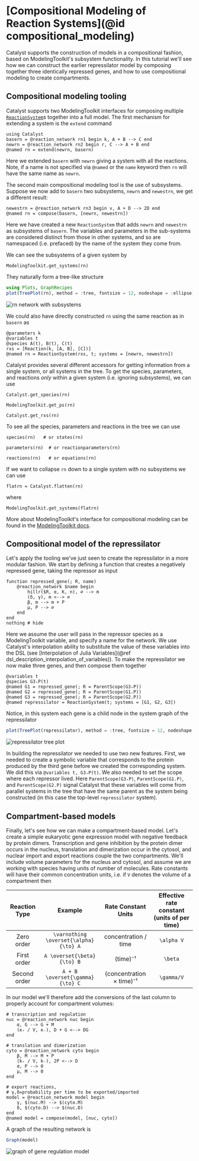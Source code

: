 # [Compositional Modeling of Reaction Systems](@id compositional_modeling)

Catalyst supports the construction of models in a compositional fashion, based
on ModelingToolkit's subsystem functionality. In this tutorial we'll see how we
can construct the earlier repressilator model by composing together three
identically repressed genes, and how to use compositional modeling to create
compartments.

## Compositional modeling tooling

Catalyst supports two ModelingToolkit interfaces for composing multiple
[`ReactionSystem`](@ref)s together into a full model. The first mechanism for
extending a system is the `extend` command

```@example ex1
using Catalyst
basern = @reaction_network rn1 begin k, A + B --> C end
newrn = @reaction_network rn2 begin r, C --> A + B end
@named rn = extend(newrn, basern)
```

Here we extended `basern` with `newrn` giving a system with all the
reactions. Note, if a name is not specified via `@named` or the `name` keyword
then `rn` will have the same name as `newrn`.

The second main compositional modeling tool is the use of subsystems. Suppose we
now add to `basern` two subsystems, `newrn` and `newestrn`, we get a
different result:

```@example ex1
newestrn = @reaction_network rn3 begin v, A + D --> 2D end
@named rn = compose(basern, [newrn, newestrn])
```

Here we have created a new `ReactionSystem` that adds `newrn` and `newestrn` as
subsystems of `basern`. The variables and parameters in the sub-systems are
considered distinct from those in other systems, and so are namespaced (i.e.
prefaced) by the name of the system they come from.

We can see the subsystems of a given system by

```@example ex1
ModelingToolkit.get_systems(rn)
```

They naturally form a tree-like structure

```julia
using Plots, GraphRecipes
plot(TreePlot(rn), method = :tree, fontsize = 12, nodeshape = :ellipse)
```

![rn network with subsystems](../assets/rn_treeplot.svg)

We could also have directly constructed `rn` using the same reaction as in
`basern` as

```@example ex1
@parameters k
@variables t
@species A(t), B(t), C(t)
rxs = [Reaction(k, [A, B], [C])]
@named rn = ReactionSystem(rxs, t; systems = [newrn, newestrn])
```

Catalyst provides several different accessors for getting information from a
single system, or all systems in the tree. To get the species, parameters, and
reactions *only* within a given system (i.e. ignoring subsystems), we can use

```@example ex1
Catalyst.get_species(rn)
```

```@example ex1
ModelingToolkit.get_ps(rn)
```

```@example ex1
Catalyst.get_rxs(rn)
```

To see all the species, parameters and reactions in the tree we can use

```@example ex1
species(rn)   # or states(rn)
```

```@example ex1
parameters(rn)  # or reactionparameters(rn)
```

```@example ex1
reactions(rn)   # or equations(rn)
```

If we want to collapse `rn` down to a single system with no subsystems we can use

```@example ex1
flatrn = Catalyst.flatten(rn)
```

where

```@example ex1
ModelingToolkit.get_systems(flatrn)
```

More about ModelingToolkit's interface for compositional modeling can be found
in the [ModelingToolkit docs](http://docs.sciml.ai/ModelingToolkit/stable/).

## Compositional model of the repressilator

Let's apply the tooling we've just seen to create the repressilator in a more
modular fashion. We start by defining a function that creates a negatively
repressed gene, taking the repressor as input

```@example ex1
function repressed_gene(; R, name)
    @reaction_network $name begin
        hillr($R, α, K, n), ∅ --> m
        (δ, γ), m <--> ∅
        β, m --> m + P
        μ, P --> ∅
    end
end
nothing # hide
```

Here we assume the user will pass in the repressor species as a ModelingToolkit
variable, and specify a name for the network. We use Catalyst's interpolation
ability to substitute the value of these variables into the DSL (see
[Interpolation of Julia Variables](@ref dsl_description_interpolation_of_variables)). To make the repressilator we now make
three genes, and then compose them together

```@example ex1
@variables t
@species G3₊P(t)
@named G1 = repressed_gene(; R = ParentScope(G3₊P))
@named G2 = repressed_gene(; R = ParentScope(G1.P))
@named G3 = repressed_gene(; R = ParentScope(G2.P))
@named repressilator = ReactionSystem(t; systems = [G1, G2, G3])
```

Notice, in this system each gene is a child node in the system graph of the repressilator

```julia
plot(TreePlot(repressilator), method = :tree, fontsize = 12, nodeshape = :ellipse)
```

![repressilator tree plot](../assets/repressilator_treeplot.svg)

In building the repressilator we needed to use two new features. First, we
needed to create a symbolic variable that corresponds to the protein produced by
the third gene before we created the corresponding system. We did this via
`@variables t, G3₊P(t)`. We also needed to set the scope where each repressor
lived. Here `ParentScope(G3₊P)`, `ParentScope(G1.P)`, and `ParentScope(G2.P)`
signal Catalyst that these variables will come from parallel systems in the tree
that have the same parent as the system being constructed (in this case the
top-level `repressilator` system).

## Compartment-based models

Finally, let's see how we can make a compartment-based model. Let's create a
simple eukaryotic gene expression model with negative feedback by protein
dimers. Transcription and gene inhibition by the protein dimer occurs in the
nucleus, translation and dimerization occur in the cytosol, and nuclear import
and export reactions couple the two compartments. We'll include volume
parameters for the nucleus and cytosol, and assume we are working with species
having units of number of molecules. Rate constants will have their common
concentration units, i.e. if ``V`` denotes the volume of a compartment then

| Reaction Type | Example                                 | Rate Constant Units      | Effective rate constant (units of per time) |
|:-------------:|:---------------------------------------:|:------------------------:|:-------------------------------------------:|
| Zero order    | ``\varnothing \overset{\alpha}{\to} A`` | concentration / time     | ``\alpha V``                                |
| First order   | ``A \overset{\beta}{\to} B``            | (time)⁻¹                 | ``\beta``                                   |
| Second order  | ``A + B \overset{\gamma}{\to} C``       | (concentration × time)⁻¹ | ``\gamma/V``                                |

In our model we'll therefore add the conversions of the last column to properly
account for compartment volumes:

```@example ex1
# transcription and regulation
nuc = @reaction_network nuc begin
    α, G --> G + M
    (κ₊ / V, κ₋), D + G <--> DG
end

# translation and dimerization
cyto = @reaction_network cyto begin
    β, M --> M + P
    (k₊ / V, k₋), 2P <--> D
    σ, P --> 0
    μ, M --> 0
end

# export reactions,
# γ,δ=probability per time to be exported/imported
model = @reaction_network model begin
    γ, $(nuc.M) --> $(cyto.M)
    δ, $(cyto.D) --> $(nuc.D)
end
@named model = compose(model, [nuc, cyto])
```

A graph of the resulting network is

```julia
Graph(model)
```

![graph of gene regulation model](../assets/compartment_gene_regulation.svg)
